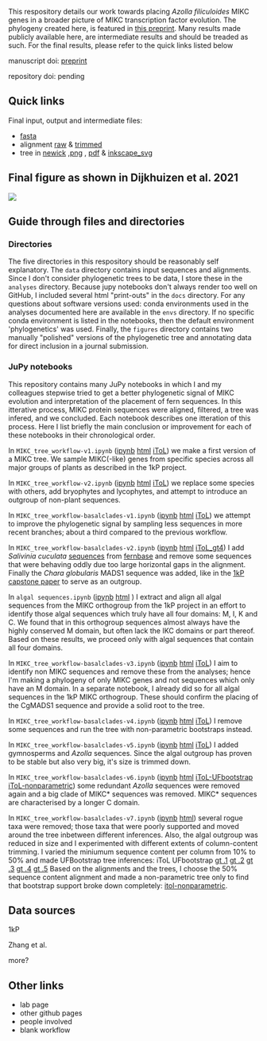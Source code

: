 This respository details our work towards placing _Azolla filiculoides_ MIKC genes in a broader picture of MIKC transcription factor evolution.
The phylogeny created here, is featured in [this preprint](https://www.biorxiv.org/content/10.1101/2020.09.09.289736v2).
Many results made publicly available here, are intermediate results and should be treaded as such.
For the final results, please refer to the quick links listed below

manuscript doi: [preprint](https://www.biorxiv.org/content/10.1101/2020.09.09.289736v2)

repository doi: pending

## Quick links
Final input, output and intermediate files:
* [fasta](data/MIKC_orthogroup_selection-basal-v9_guide-v4.fasta)
* alignment [raw](data/alignments_raw/MIKC_orthogroup_selection-basal-v9_guide-v4_aligned-mafft-einsi_prank.fasta) &
          [trimmed](data/alignments_trimmed/MIKC_orthogroup_selection-basal-v9_guide-v4_aligned-mafft-einsi_prank_trim-gt1.fasta)
* tree in [newick](analyses/MIKC_orthogroup_selection-basal-v9_guide-v4_trees/aligned-mafft-einsi_prank_trim-gt1/MIKC_orthogroup_selection-basal-v9_guide-v4_aligned-mafft-einsi_prank_trim-gt1_iqtree-b1000_booster.treefile)
          ,[png](figures/MIKC_orthogroup_selection-basal-v9_guide-v4_aligned-mafft-einsi_prank_trim-gt1_iqtree-b1000_booster_withrnaseq.png)
          , [pdf](figures/MIKC_orthogroup_selection-basal-v9_guide-v4_aligned-mafft-einsi_prank_trim-gt1_iqtree-b1000_booster_withrnaseq.pdf)
          & [inkscape_svg](figures/MIKC_orthogroup_selection-basal-v9_guide-v4_aligned-mafft-einsi_prank_trim-gt1_iqtree-b1000_booster_withrnaseq.svg)

## Final figure as shown in Dijkhuizen et al. 2021
![](figures/MIKC_orthogroup_selection-basal-v9_guide-v4_aligned-mafft-einsi_prank_trim-gt1_iqtree-b1000_booster_withrnaseq.svg)

## Guide through files and directories

### Directories
The five directories in this respository should be reasonably self explanatory. 
The `data` directory contains input sequences and alignments.
Since I don't consider phylogenetic trees to be data, I store these in the `analyses` directory.
Because jupy notebooks don't always render too well on GitHub, I included several html "print-outs" in the `docs` directory.
For any questions about software versions used: conda environments used in the analyses documented here are available in the `envs` directory.
If no specific conda environment is listed in the notebooks, then the default environment 'phylogenetics' was used.
Finally, the `figures` directory contains two manually "polished" versions of the phylogenetic tree and annotating data for direct inclusion in a journal submission.

### JuPy notebooks
This repository contains many JuPy notebooks in which I and my colleagues stepwise tried to get a better phylogenetic signal of MIKC evolution and interpretation of the placement of fern sequences.
In this itterative process, MIKC protein sequences were aligned, filtered, a tree was infered, and we concluded.
Each notebook describes one itteration of this process. 
Here I list briefly the main conclusion or improvement for each of these notebooks in their chronological order.

In `MIKC_tree_workflow-v1.ipynb`
([ipynb](https://github.com/lauralwd/MIKC_tree/blob/master/MIKC_tree_workflow-v1.ipynb)
[html](https://htmlpreview.github.io/?https://github.com/lauralwd/MIKC_tree/blob/master/docs/MIKC_tree_workflow-v1.html)
[iToL](https://itol.embl.de/tree/9421021579373181591777160))
we make a first version of a MIKC tree.
We sample MIKC(-like) genes from specific species across all major groups of plants as described in the 1kP project.

In `MIKC_tree_workflow-v2.ipynb`
([ipynb](https://github.com/lauralwd/MIKC_tree/blob/master/MIKC_tree_workflow-v2.ipynb)
[html](https://htmlpreview.github.io/?https://github.com/lauralwd/MIKC_tree/blob/master/docs/MIKC_tree_workflow-v2.html)
[iToL](https://itol.embl.de/tree/9421021579263431592334615))
we replace some species with others, add bryophytes and lycophytes, and attempt to introduce an outgroup of non-plant sequences.

In `MIKC_tree_workflow-basalclades-v1.ipynb`
([ipynb](https://github.com/lauralwd/MIKC_tree/blob/master/MIKC_tree_workflow-basalclades-v1.ipynb)
[html](https://htmlpreview.github.io/?https://github.com/lauralwd/MIKC_tree/blob/master/docs/MIKC_tree_workflow-basalclades-v1.html)
[iToL](https://itol.embl.de/tree/9421021579288351592221930))
we attempt to improve the phylogenetic signal by sampling less sequences in more recent branches; about a third compared to the previous workflow.

In `MIKC_tree_workflow-basalclades-v2.ipynb`
([ipynb](https://github.com/lauralwd/MIKC_tree/blob/master/MIKC_tree_workflow-basalclades-v2.ipynb)
[html](https://htmlpreview.github.io/?https://github.com/lauralwd/MIKC_tree/blob/master/docs/MIKC_tree_workflow-basalclades-v2.ipynb)
[iToL_gt4](https://itol.embl.de/tree/13121158204159901593010248))
I add _Salivinia cuculata_ [sequences](data/salvinia_sequences/salivinia_fernbase_blast_results_uniq.fasta) from [fernbase](fernbase.org) and remove some sequences that were behaving oddly due too large horizontal gaps in the alignment.
Finally the _Chara globularis_ MADS1 sequence was added, like in the [1kP capstone paper](https://doi.org/10.1038/s41586-019-1693-2) to serve as an outgroup.

In `algal sequences.ipynb`
([ipynb](https://github.com/lauralwd/MIKC_tree/blob/master/algal%20sequences.ipynb)
[html](https://htmlpreview.github.io/?https://github.com/lauralwd/MIKC_tree/blob/master/docs/algal_sequences.html)
)
I extract and align all algal sequences from the MIKC orthogroup from the 1kP project in an effort to identify those algal sequences which truly have all four domains: M, I, K and C.
We found that in this orthogroup sequences almost always have the highly conserved M domain, but often lack the IKC domains or part thereof.
Based on these results, we proceed only with algal sequences that contain all four domains.

In `MIKC_tree_workflow-basalclades-v3.ipynb`
([ipynb](https://github.com/lauralwd/MIKC_tree/blob/master/MIKC_tree_workflow-basalclades-v3.ipynb)
[html](https://htmlpreview.github.io/?https://github.com/lauralwd/MIKC_tree/blob/master/docs/MIKC_tree_workflow-basalclades-v3.ipynb)
[iToL](https://itol.embl.de/tree/13121159166346421593419936))
I aim to identify non MIKC sequences and remove these from the analyses;
hence I'm making a phylogeny of only MIKC genes and not sequences which only have an M domain.
In a separate notebook, I already did so for all algal sequences in the 1kP MIKC orthogroup.
These should confirm the placing of the CgMADS1 sequence and provide a solid root to the tree.

In `MIKC_tree_workflow-basalclades-v4.ipynb`
([ipynb](https://github.com/lauralwd/MIKC_tree/blob/master/MIKC_tree_workflow-basalclades-v4.ipynb)
[html](https://htmlpreview.github.io/?https://github.com/lauralwd/MIKC_tree/blob/master/docs/MIKC_tree_workflow-basalclades-v4.ipynb)
[iToL](https://itol.embl.de/tree/9421021579173651593446746))
I remove some sequences and run the tree with non-parametric bootstraps instead.

In `MIKC_tree_workflow-basalclades-v5.ipynb`
([ipynb](https://github.com/lauralwd/MIKC_tree/blob/master/MIKC_tree_workflow-basalclades-v5.ipynb)
[html](https://htmlpreview.github.io/?https://github.com/lauralwd/MIKC_tree/blob/master/docs/MIKC_tree_workflow-basalclades-v5.ipynb)
[iToL](https://itol.embl.de/tree/9421021579163171593685733))
I added gymnosperms and _Azolla_ sequences.
Since the algal outgroup has proven to be stable but also very big, it's size is trimmed down.

In `MIKC_tree_workflow-basalclades-v6.ipynb`
([ipynb](https://github.com/lauralwd/MIKC_tree/blob/master/MIKC_tree_workflow-basalclades-v6.ipynb)
[html](https://htmlpreview.github.io/?https://github.com/lauralwd/MIKC_tree/blob/master/docs/MIKC_tree_workflow-basalclades-v6.ipynb)
[iToL-UFbootstrap](https://itol.embl.de/tree/942102157910201593716454)
[iToL-nonparametric](https://itol.embl.de/tree/1312115964226201597403301#))
some redundant _Azolla_ sequences were removed again and a big clade of MIKC* sequences was removed.
MIKC* sequences are characterised by a longer C domain.

In `MIKC_tree_workflow-basalclades-v7.ipynb` 
([ipynb](https://github.com/lauralwd/MIKC_tree/blob/master/MIKC_tree_workflow-basalclades-v7.ipynb)
[html](https://htmlpreview.github.io/?https://github.com/lauralwd/MIKC_tree/blob/master/docs/MIKC_tree_workflow-basalclades-v7.ipynb))
several rogue taxa were removed; those taxa that were poorly supported and moved around the tree inbetween different inferences.
Also, the algal outgroup was reduced in size and I experimented with different extents of column-content trimming.
I varied the miniumum sequence content per column from 10% to 50% and made UFBootstrap tree inferences:
iToL UFbootstrap 
[gt .1](https://itol.embl.de/tree/131211596429601597651059)
[gt .2](https://itol.embl.de/tree/131211596429631597651059)
[gt .3](https://itol.embl.de/tree/131211596429651597651060)
[gt .4](https://itol.embl.de/tree/131211596429721597651060)
[gt .5](https://itol.embl.de/tree/131211596429741597651061)
Based on the alignments and the trees, I choose the 50% sequence content alignment and made a non-parametric tree only to find that bootstrap support broke down completely:
[itol-nonparametric](https://itol.embl.de/tree/1312115999190001598359608).



## Data sources
1kP

Zhang et al.

more?

## Other links
 * lab page
 * other github pages
 * people involved
 * blank workflow
